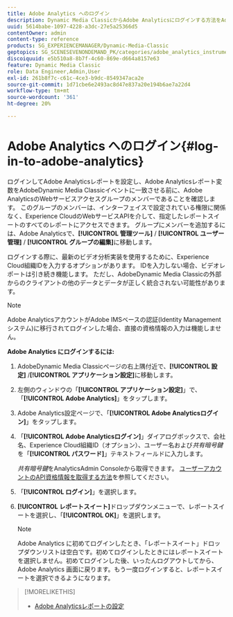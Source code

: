 ```yaml
---
title: Adobe Analytics へのログイン
description: Dynamic Media ClassicからAdobe Analyticsにログインする方法をAdobeします。
uuid: 5614babe-1097-4228-a3dc-27e5a25366d5
contentOwner: admin
content-type: reference
products: SG_EXPERIENCEMANAGER/Dynamic-Media-Classic
geptopics: SG_SCENESEVENONDEMAND_PK/categories/adobe_analytics_instrumentation_kit
discoiquuid: e5b510a8-8b7f-4c60-869e-d664a8157e63
feature: Dynamic Media Classic
role: Data Engineer,Admin,User
exl-id: 261b8f7c-c61c-4ce3-b9dc-8549347aca2e
source-git-commit: 1d71cbe6e2493ac8d47e837a20e194b6ae7a22d4
workflow-type: tm+mt
source-wordcount: '361'
ht-degree: 20%

---
```


# Adobe Analytics へのログイン{#log-in-to-adobe-analytics}

ログインしてAdobe Analyticsレポートを設定し、Adobe Analyticsレポート変数をAdobeDynamic Media Classicイベントに一致させる前に、Adobe AnalyticsのWebサービスアクセスグループのメンバーであることを確認します。 このグループのメンバーは、インターフェイスで設定されている権限に関係なく、Experience CloudのWebサービスAPIを介して、指定したレポートスイートのすべてのレポートにアクセスできます。 グループにメンバーを追加するには、Adobe Analyticsで、**[!UICONTROL 管理ツール]** / **[!UICONTROL ユーザー管理]** / **[!UICONTROL グループの編集]**&#x200B;に移動します。

ログインする際に、最新のビデオ分析実装を使用するために、Experience Cloud組織IDを入力するオプションがあります。 IDを入力しない場合、ビデオレポートは引き続き機能します。 ただし、AdobeDynamic Media Classicの外部からのクライアントの他のデータとデータが正しく統合されない可能性があります。

>[!NOTE]
>
>Adobe AnalyticsアカウントがAdobe IMSベースの認証(Identity Managementシステム)に移行されてログインした場合、直接の資格情報の入力は機能しません。

**Adobe Analytics にログインするには:**

1. AdobeDynamic Media Classicページの右上隅付近で、**[!UICONTROL 設定]** /**[!UICONTROL アプリケーション設定]**&#x200B;に移動します。
1. 左側のウィンドウの「**[!UICONTROL アプリケーション設定]**」で、「**[!UICONTROL Adobe Analytics]**」をタップします。
1. Adobe Analytics設定ページで、「**[!UICONTROL Adobe Analyticsログイン]**」をタップします。
1. 「**[!UICONTROL Adobe Analyticsログイン]**」ダイアログボックスで、会社名、Experience Cloud組織ID（オプション）、ユーザー名および&#x200B;*共有暗号鍵*&#x200B;を「**[!UICONTROL パスワード]**」テキストフィールドに入力します。

   *共有暗号鍵*&#x200B;をAnalyticsAdmin Consoleから取得できます。 [ユーザーアカウントのAPI資格情報を取得する方法](https://github.com/AdobeDocs/analytics-2.0-apis/blob/master/create-oauth-client.md)を参照してください。

1. 「**[!UICONTROL ログイン]**」を選択します。
1. **[!UICONTROL レポートスイート]**&#x200B;ドロップダウンメニューで、レポートスイートを選択し、「**[!UICONTROL OK]**」を選択します。

   >[!NOTE]
   >
   >Adobe Analytics に初めてログインしたとき、「レポートスイート」ドロップダウンリストは空白です。初めてログインしたときにはレポートスイートを選択しません。初めてログインした後、いったんログアウトしてから、Adobe Analytics 画面に戻ります。もう一度ログインすると、レポートスイートを選択できるようになります。

>[!MORELIKETHIS]
>
>* [Adobe Analyticsレポートの設定](configuring-analytics-reports.md#configuring_adobe_analytics_reports)

